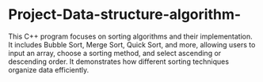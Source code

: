 # Project-Data-structure-algorithm-
This C++ program focuses on sorting algorithms and their implementation. 
It includes Bubble Sort, Merge Sort, Quick Sort, and more, allowing users to input an array,
choose a sorting method, and select ascending or descending order. 
It demonstrates how different sorting techniques organize data efficiently.
